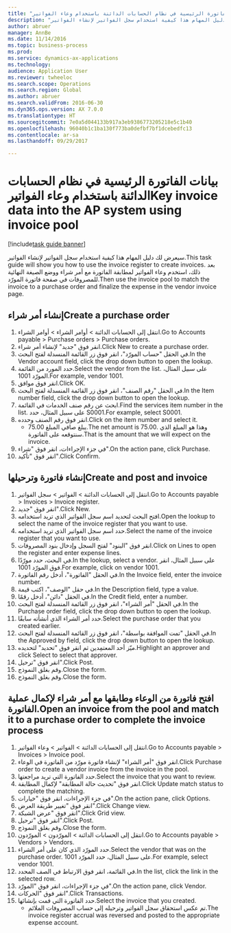```yaml
--- 
title: "بيانات الفاتورة الرئيسية في نظام الحسابات الدائنة باستخدام ‏‫وعاء الفواتير‬"
description: "سيعرض لك دليل المهام هذا كيفية استخدام سجل الفواتير لإنشاء الفواتير."
author: abruer
manager: AnnBe
ms.date: 11/14/2016
ms.topic: business-process
ms.prod: 
ms.service: dynamics-ax-applications
ms.technology: 
audience: Application User
ms.reviewer: twheeloc
ms.search.scope: Operations
ms.search.region: Global
ms.author: abruer
ms.search.validFrom: 2016-06-30
ms.dyn365.ops.version: AX 7.0.0
ms.translationtype: HT
ms.sourcegitcommit: 7e0a5d044133b917a3eb9386773205218e5c1b40
ms.openlocfilehash: 96040b1c1ba130f773ba0defbf7bf1dcebedfc13
ms.contentlocale: ar-sa
ms.lasthandoff: 09/29/2017

---
```

# <a name="key-invoice-data-into-the-ap-system-using-invoice-pool"></a><span data-ttu-id="8cd57-103">بيانات الفاتورة الرئيسية في نظام الحسابات الدائنة باستخدام ‏‫وعاء الفواتير‬</span><span class="sxs-lookup"><span data-stu-id="8cd57-103">Key invoice data into the AP system using invoice pool</span></span>

[!include[task guide banner](../../includes/task-guide-banner.md)]

<span data-ttu-id="8cd57-104">سيعرض لك دليل المهام هذا كيفية استخدام سجل الفواتير لإنشاء الفواتير.</span><span class="sxs-lookup"><span data-stu-id="8cd57-104">This task guide will show you how to use the invoice register to create invoices.</span></span>  <span data-ttu-id="8cd57-105">بعد ذلك، استخدم وعاء الفواتير لمطابقة الفاتورة مع أمر شراء ووضع الصيغة النهائية للمصروفات في صفحة فاتورة المورّد.</span><span class="sxs-lookup"><span data-stu-id="8cd57-105">Then use the invoice pool to match the invoice to a purchase order and finalize the expense in the vendor invoice page.</span></span>


## <a name="create-a-purchase-order"></a><span data-ttu-id="8cd57-106">إنشاء أمر شراء</span><span class="sxs-lookup"><span data-stu-id="8cd57-106">Create a purchase order</span></span>
1. <span data-ttu-id="8cd57-107">انتقل إلى الحسابات الدائنة > أوامر الشراء > أوامر الشراء.</span><span class="sxs-lookup"><span data-stu-id="8cd57-107">Go to Accounts payable > Purchase orders > Purchase orders.</span></span>
2. <span data-ttu-id="8cd57-108">انقر فوق "جديد" لإنشاء أمر شراء.</span><span class="sxs-lookup"><span data-stu-id="8cd57-108">Click New to create a purchase order.</span></span>
3. <span data-ttu-id="8cd57-109">في الحقل "حساب المورّد‬"، انقر فوق زر القائمة المنسدلة لفتح البحث.</span><span class="sxs-lookup"><span data-stu-id="8cd57-109">In the Vendor account field, click the drop down button to open the lookup.</span></span>
4. <span data-ttu-id="8cd57-110">حدد المورد من القائمة.</span><span class="sxs-lookup"><span data-stu-id="8cd57-110">Select the vendor from the list.</span></span> <span data-ttu-id="8cd57-111">على سبيل المثال، المورّد 1001.</span><span class="sxs-lookup"><span data-stu-id="8cd57-111">For example, vendor 1001.</span></span>
5. <span data-ttu-id="8cd57-112">انقر فوق موافق.</span><span class="sxs-lookup"><span data-stu-id="8cd57-112">Click OK.</span></span>
6. <span data-ttu-id="8cd57-113">في الحقل "رقم الصنف"، انقر فوق زر القائمة المنسدلة لفتح البحث.</span><span class="sxs-lookup"><span data-stu-id="8cd57-113">In the Item number field, click the drop down button to open the lookup.</span></span>
7. <span data-ttu-id="8cd57-114">ابحث عن رقم صنف الخدمات في القائمة.</span><span class="sxs-lookup"><span data-stu-id="8cd57-114">Find the services item number in the list.</span></span> <span data-ttu-id="8cd57-115">على سبيل المثال، حدد S0001.</span><span class="sxs-lookup"><span data-stu-id="8cd57-115">For example, select S0001.</span></span>
8. <span data-ttu-id="8cd57-116">انقر فوق رقم الصنف وحدده.</span><span class="sxs-lookup"><span data-stu-id="8cd57-116">Click on the item number and select it.</span></span>
    * <span data-ttu-id="8cd57-117">يبلغ صافي المبلغ 75.00.</span><span class="sxs-lookup"><span data-stu-id="8cd57-117">The net amount is 75.00.</span></span>  <span data-ttu-id="8cd57-118">وهذا هو المبلغ الذي سنتوقعه على الفاتورة.</span><span class="sxs-lookup"><span data-stu-id="8cd57-118">That is the amount that we will expect on the invoice.</span></span>  
9. <span data-ttu-id="8cd57-119">في جزء الإجراءات، انقر فوق "شراء‬".</span><span class="sxs-lookup"><span data-stu-id="8cd57-119">On the action pane, click Purchase.</span></span>
10. <span data-ttu-id="8cd57-120">انقر فوق "تأكيد".</span><span class="sxs-lookup"><span data-stu-id="8cd57-120">Click Confirm.</span></span>

## <a name="create-and-post-and-invoice"></a><span data-ttu-id="8cd57-121">إنشاء فاتورة وترحيلها</span><span class="sxs-lookup"><span data-stu-id="8cd57-121">Create and post and invoice</span></span>
1. <span data-ttu-id="8cd57-122">انتقل إلى الحسابات الدائنة > الفواتير > سجل الفواتير.</span><span class="sxs-lookup"><span data-stu-id="8cd57-122">Go to Accounts payable > Invoices > Invoice register.</span></span>
2. <span data-ttu-id="8cd57-123">انقر فوق "جديد".</span><span class="sxs-lookup"><span data-stu-id="8cd57-123">Click New.</span></span>
3. <span data-ttu-id="8cd57-124">افتح البحث لتحديد اسم سجل الفواتير الذي تريد استخدامه.</span><span class="sxs-lookup"><span data-stu-id="8cd57-124">Open the lookup to select the name of the invoice register that you want to use.</span></span>
4. <span data-ttu-id="8cd57-125">حدد اسم سجل الفواتير الذي تريد استخدامه.</span><span class="sxs-lookup"><span data-stu-id="8cd57-125">Select the name of the invoice register that you want to use.</span></span>
5. <span data-ttu-id="8cd57-126">انقر فوق "البنود‬" لفتح السجل وإدخال بنود المصروفات.</span><span class="sxs-lookup"><span data-stu-id="8cd57-126">Click on Lines to open the register and enter expense lines.</span></span>
6. <span data-ttu-id="8cd57-127">في البحث، حدد مورّدًا.</span><span class="sxs-lookup"><span data-stu-id="8cd57-127">In the lookup, select a vendor.</span></span> <span data-ttu-id="8cd57-128">على سبيل المثال، انقر فوق المورّد 1001.</span><span class="sxs-lookup"><span data-stu-id="8cd57-128">For example, click on vendor 1001.</span></span>
7. <span data-ttu-id="8cd57-129">في الحقل "الفاتورة"، أدخل رقم الفاتورة.</span><span class="sxs-lookup"><span data-stu-id="8cd57-129">In the Invoice field, enter the invoice number.</span></span>
8. <span data-ttu-id="8cd57-130">في حقل "الوصف"، اكتب قيمة.</span><span class="sxs-lookup"><span data-stu-id="8cd57-130">In the Description field, type a value.</span></span>
9. <span data-ttu-id="8cd57-131">في الحقل "دائن"، أدخل رقمًا.</span><span class="sxs-lookup"><span data-stu-id="8cd57-131">In the Credit field, enter a number.</span></span>
10. <span data-ttu-id="8cd57-132">في الحقل "أمر الشراء"، انقر فوق زر القائمة المنسدلة لفتح البحث.</span><span class="sxs-lookup"><span data-stu-id="8cd57-132">In the Purchase order field, click the drop down button to open the lookup.</span></span>
11. <span data-ttu-id="8cd57-133">حدد أمر الشراء الذي أنشأته سابقًا.</span><span class="sxs-lookup"><span data-stu-id="8cd57-133">Select the purchase order that you created earlier.</span></span>
12. <span data-ttu-id="8cd57-134">في الحقل "تمت الموافقة بواسطة‬"، انقر فوق زر القائمة المنسدلة لفتح البحث.</span><span class="sxs-lookup"><span data-stu-id="8cd57-134">In the Approved by field, click the drop down button to open the lookup.</span></span>
13. <span data-ttu-id="8cd57-135">ميّز أحد المعتمِدين ثم انقر فوق "تحديد" لتحديده.</span><span class="sxs-lookup"><span data-stu-id="8cd57-135">Highlight an approver and click Select to select that approver.</span></span>
14. <span data-ttu-id="8cd57-136">انقر فوق "ترحيل".</span><span class="sxs-lookup"><span data-stu-id="8cd57-136">Click Post.</span></span>
15. <span data-ttu-id="8cd57-137">وقم بغلق النموذج.</span><span class="sxs-lookup"><span data-stu-id="8cd57-137">Close the form.</span></span>
16. <span data-ttu-id="8cd57-138">وقم بغلق النموذج.</span><span class="sxs-lookup"><span data-stu-id="8cd57-138">Close the form.</span></span>

## <a name="open-an-invoice-from-the-pool-and-match-it-to-a-purchase-order-to-complete-the-invoice-process"></a><span data-ttu-id="8cd57-139">افتح فاتورة من الوعاء وطابقها مع أمر شراء لإكمال عملية الفاتورة.</span><span class="sxs-lookup"><span data-stu-id="8cd57-139">Open an invoice from the pool and match it to a purchase order to complete the invoice process</span></span>
1. <span data-ttu-id="8cd57-140">انتقل إلى الحسابات الدائنة > الفواتير > وعاء الفواتير‬.</span><span class="sxs-lookup"><span data-stu-id="8cd57-140">Go to Accounts payable > Invoices > Invoice pool.</span></span>
2. <span data-ttu-id="8cd57-141">انقر فوق "أمر الشراء" لإنشاء فاتورة مورّد من الفاتورة في الوعاء.</span><span class="sxs-lookup"><span data-stu-id="8cd57-141">Click Purchase order to create a vendor invoice from the invoice in the pool.</span></span>
3. <span data-ttu-id="8cd57-142">حدد الفاتورة التي تريد مراجعتها.</span><span class="sxs-lookup"><span data-stu-id="8cd57-142">Select the invoice that you want to review.</span></span>
4. <span data-ttu-id="8cd57-143">انقر فوق "تحديث حالة المطابقة‬" لإكمال المطابقة.</span><span class="sxs-lookup"><span data-stu-id="8cd57-143">Click Update match status to complete the matching.</span></span>
5. <span data-ttu-id="8cd57-144">في جزء الإجراءات، انقر فوق "خيارات".</span><span class="sxs-lookup"><span data-stu-id="8cd57-144">On the action pane, click Options.</span></span>
6. <span data-ttu-id="8cd57-145">انقر فوق "تغيير طريقة العرض‬".</span><span class="sxs-lookup"><span data-stu-id="8cd57-145">Click Change view.</span></span>
7. <span data-ttu-id="8cd57-146">انقر فوق "عرض الشبكة".</span><span class="sxs-lookup"><span data-stu-id="8cd57-146">Click Grid view.</span></span>
8. <span data-ttu-id="8cd57-147">انقر فوق "ترحيل".</span><span class="sxs-lookup"><span data-stu-id="8cd57-147">Click Post.</span></span>
9. <span data-ttu-id="8cd57-148">وقم بغلق النموذج.</span><span class="sxs-lookup"><span data-stu-id="8cd57-148">Close the form.</span></span>
10. <span data-ttu-id="8cd57-149">انتقل إلى الحسابات الدائنة > المورّدون > المورّدون.</span><span class="sxs-lookup"><span data-stu-id="8cd57-149">Go to Accounts payable > Vendors > Vendors.</span></span>
11. <span data-ttu-id="8cd57-150">حدد المورّد الذي كان على أمر الشراء.</span><span class="sxs-lookup"><span data-stu-id="8cd57-150">Select the vendor that was on the purchase order.</span></span> <span data-ttu-id="8cd57-151">على سبيل المثال، حدد المورّد 1001.</span><span class="sxs-lookup"><span data-stu-id="8cd57-151">For example, select vendor 1001.</span></span>
12. <span data-ttu-id="8cd57-152">في القائمة، انقر فوق الارتباط في الصف المحدد.</span><span class="sxs-lookup"><span data-stu-id="8cd57-152">In the list, click the link in the selected row.</span></span>
13. <span data-ttu-id="8cd57-153">في جزء الإجراءات، انقر فوق "المورّد".</span><span class="sxs-lookup"><span data-stu-id="8cd57-153">On the action pane, click Vendor.</span></span>
14. <span data-ttu-id="8cd57-154">انقر فوق "الحركات".</span><span class="sxs-lookup"><span data-stu-id="8cd57-154">Click Transactions.</span></span>
15. <span data-ttu-id="8cd57-155">حدد الفاتورة التي قمت بإنشائها.</span><span class="sxs-lookup"><span data-stu-id="8cd57-155">Select the invoice that you created.</span></span>
    * <span data-ttu-id="8cd57-156">تم عكس استحقاق سجل الفواتير وترحيله إلى حساب المصروفات الملائم.</span><span class="sxs-lookup"><span data-stu-id="8cd57-156">The invoice register accrual was reversed and posted to the appropriate expense account.</span></span>  


